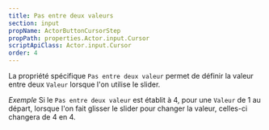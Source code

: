 ```yaml
---
title: Pas entre deux valeurs
section: input
propName: ActorButtonCursorStep
propPath: properties.Actor.input.Cursor
scriptApiClass: Actor.input.Cursor
order: 4
---
```

La propriété spécifique `Pas entre deux valeur` permet de définir la valeur entre deux `Valeur` lorsque l'on utilise le slider.

*Exemple*
Si le `Pas entre deux valeur` est établit à 4, pour une `Valeur` de 1 au départ, lorsque l'on fait glisser le slider pour changer la valeur, celles-ci changera de 4 en 4.